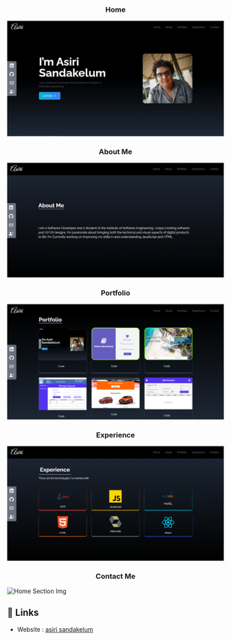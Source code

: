<h3 align="center">Home </h3>

![Home Section Img](src/assets/imgs/home.png)

<h3 align="center">About Me</h3>

![Home Section Img](src/assets/imgs/about.png)

<h3 align="center">Portfolio</h3>

![Home Section Img](src/assets/imgs/portfolio.png)

<h3 align="center">Experience</h3>

![Home Section Img](src/assets/imgs/exp.png)

<h3 align="center">Contact Me</h3>

![Home Section Img](src/assets/imgs/con.png)

## :link: **Links**

- Website : [asiri sandakelum](https://papaya-tapioca-bcbb0f.netlify.app/)
